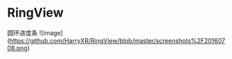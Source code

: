 # RingView
圆环进度条
![image] (https://github.com/HarryXR/RingView/blob/master/screenshots%2F20160708.png)
